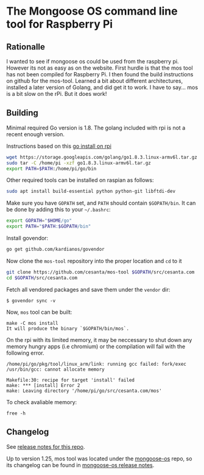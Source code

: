 The Mongoose OS command line tool for Raspberry Pi
=================================
## Rationalle
I wanted to see if mongoose os could be used from the raspberry pi. However its not as easy as on the website. First hurdle is that the mos tool has not been compiled for Raspberry Pi. I then found the build instructions on github for the mos-tool. Learned a bit about different architectures, installed a later version of Golang, and did get it to work. 
I have to say... mos is a bit slow on the rPi. But it does work!

## Building

Minimal required Go version is 1.8. The golang included with rpi is not a recent enough version.

Instructions based on this [go install on rpi](https://alexatnet.com/install-go-on-raspberry/)
```bash 
wget https://storage.googleapis.com/golang/go1.8.3.linux-armv6l.tar.gz
sudo tar -C /home/pi -xzf go1.8.3.linux-armv6l.tar.gz
export PATH=$PATH:/home/pi/go/bin
``` 

Other required tools can be installed on raspian as follows:

```bash
sudo apt install build-essential python python-git libftdi-dev
```

Make sure you have `GOPATH` set, and `PATH` should contain `$GOPATH/bin`.
It can be done by adding this to your `~/.bashrc`:

```bash
export GOPATH="$HOME/go"
export PATH="$PATH:$GOPATH/bin"
```

Install govendor:

```bash
go get github.com/kardianos/govendor
```

Now clone the `mos-tool` repository into the proper location and `cd` to it

```bash
git clone https://github.com/cesanta/mos-tool $GOPATH/src/cesanta.com
cd $GOPATH/src/cesanta.com
```

Fetch all vendored packages and save them under the `vendor` dir:

```
$ govendor sync -v
```

Now, `mos` tool can be built:

```
make -C mos install
It will produce the binary `$GOPATH/bin/mos`.
```
On the rpi with its limited memory, it may be neccessary to shut down any memory hungry apps (i.e chromium) or the compilation will fail with the following error. 

````
/home/pi/go/pkg/tool/linux_arm/link: running gcc failed: fork/exec /usr/bin/gcc: cannot allocate memory

Makefile:30: recipe for target 'install' failed
make: *** [install] Error 2
make: Leaving directory '/home/pi/go/src/cesanta.com/mos'
````
To check avaliable memory:
```
free -h
```




## Changelog

See [release notes for this repo](https://github.com/cesanta/mos-tool/releases).

Up to version 1.25, mos tool was located under the
[mongoose-os](https://github.com/cesanta/mongoose-os) repo, so its changelog
can be found in [mongoose-os release notes](https://github.com/cesanta/mongoose-os/releases).
